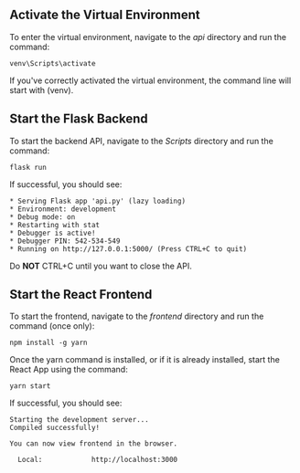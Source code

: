 ## Activate the Virtual Environment 

To enter the virtual environment, navigate to the *api* directory and run the command:

``` venv\Scripts\activate ```

If you've correctly activated the virtual environment, the command line will start with (venv).


## Start the Flask Backend 

To start the backend API, navigate to the *Scripts* directory and run the command:

``` flask run ```

If successful, you should see:

 ``` 
 * Serving Flask app 'api.py' (lazy loading)
 * Environment: development
 * Debug mode: on
 * Restarting with stat
 * Debugger is active!
 * Debugger PIN: 542-534-549
 * Running on http://127.0.0.1:5000/ (Press CTRL+C to quit)
 ```

Do **NOT** CTRL+C until you want to close the API.


## Start the React Frontend 

To start the frontend, navigate to the *frontend* directory and run the command (once only):

```npm install -g yarn ```

Once the yarn command is installed, or if it is already installed, start the React App using the command:

``` yarn start ```

If successful, you should see:

```
Starting the development server...
Compiled successfully!

You can now view frontend in the browser.

  Local:            http://localhost:3000
```
